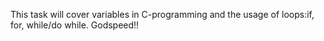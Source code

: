 This task will cover variables in C-programming and the usage of loops:if, for, while/do while. Godspeed!!
